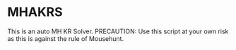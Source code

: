 # MHAKRS
This is an auto MH KR Solver. PRECAUTION: Use this script at your own risk as this is against the rule of Mousehunt.
